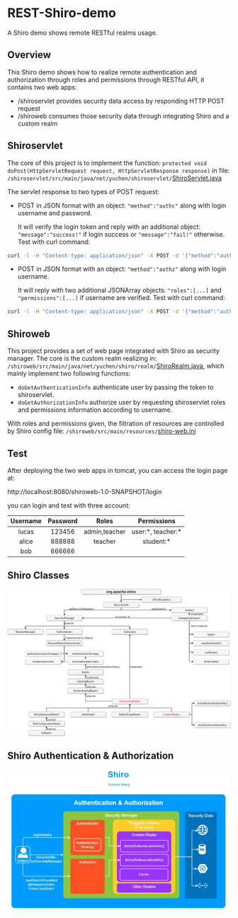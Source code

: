 # REST-Shiro-demo
A Shiro demo shows remote RESTful realms usage. 

## Overview
This Shiro demo shows how to realize remote authentication and authorization through roles and permissions through RESTful API, it contains two web apps:
- /shiroservlet provides security data access by responding HTTP POST request
- /shiroweb consumes those security data through integrating Shiro and a custom realm 

## Shiroservlet
The core of this project is to implement the function: `protected void doPost(HttpServletRequest request, HttpServletResponse response)` in file: `/shiroservlet/src/main/java/net/yuchen/shiroservlet/`[ShiroServlet.java](/shiroservlet/src/main/java/net/yuchen/shiroservlet/ShiroServlet.java)

The servlet response to two types of POST request:
- POST in JSON format with an object: `"method":"authc"` along with login username and password. 

    It will verify the login token and reply with an additional object: `"message":"success!"` if login success or `"message":"fail!"` otherwise.
    Test with curl command:
```bash
curl -l -H "Content-type: application/json" -X POST -d '{"method":"authc","username":"lucas","password":"123456"}' "http://localhost:8080/shiroservlet-1.0-SNAPSHOT/ShiroServlet"
```
- POST in JSON format with an object: `"method":"authz"` along with login username. 

    It will reply with two additional JSONArray objects: `"roles":[...]` and `"permissions":[...]` if username are verified.
    Test with curl command:
```bash
curl -l -H "Content-type: application/json" -X POST -d '{"method":"authz","username":"bob"}' "http://localhost:8080/shiroservlet-1.0-SNAPSHOT/ShiroServlet"
```

## Shiroweb
This project provides a set of web page integrated with Shiro as security manager. The core is the custom realm realizing in:  `/shiroweb/src/main/java/net/yuchen/shiro/realm/`[ShiroRealm.java](/shiroweb/src/main/java/net/yuchen/shiro/realm/ShiroRealm.java), which mainly implement two following functions:

- `doGetAuthenticationInfo` authenticate user by passing the token to shiroservlet.
- `doGetAuthorizationInfo` authorize user by requesting shiroservlet roles and permissions information according to username.

With roles and permissions given, the filtration of resources are controlled by Shiro config file:  `/shiroweb/src/main/resources/`[shiro-web.ini](/shiroweb/src/main/resources/shiro-web.ini)

## Test
After deploying the two web apps in tomcat, you can access the login page at:

http://localhost:8080/shiroweb-1.0-SNAPSHOT/login

you can login and test with three account:

| Username  | Password | Roles | Permissions |
| :----------: |:----------: |:----------: |:----------: |
| lucas  | 123456  | admin,teacher  | user:\*, teacher:\*  |
| alice  | 888888  | teacher  | student:\*  |
| bob    | 666666  |          |            |

## Shiro Classes
![Classes](/images/ShiroClass.jpg)
## Shiro Authentication & Authorization
![AA](/images/ShiroAA.jpg)
